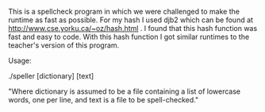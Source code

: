 This is a spellcheck program in which we were challenged to make the runtime as fast as possible. For my hash I used djb2 which can be found at http://www.cse.yorku.ca/~oz/hash.html . I found that this hash function was fast and easy to code. With this hash function I got similar runtimes to the teacher's version of this program.


Usage:

./speller [dictionary] [text] 

"Where dictionary is assumed to be a file containing a list of lowercase words, one per line, and text is a file to be spell-checked."